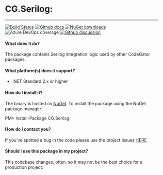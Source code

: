 # CG.Serilog: 
---
[![Build Status](https://dev.azure.com/codegator/CG.Serilog/_apis/build/status/CodeGator.CG.Serilog?branchName=master)](https://dev.azure.com/codegator/CG.Serilog/_build/latest?definitionId=19&branchName=master)
[![Github docs](https://img.shields.io/static/v1?label=Documentation&message=online&color=blue)](https://codegator.github.io/CG.Serilog/)
[![NuGet downloads](https://img.shields.io/nuget/dt/CG.Serilog.svg?style=flat)](https://nuget.org/packages/CG.Serilog)
![Azure DevOps coverage](https://img.shields.io/azure-devops/coverage/codegator/CG.Serilog/19)
[![Github discussion](https://img.shields.io/badge/Discussion-online-blue)](https://github.com/CodeGator/CG.Serilog/discussions)

#### What does it do?
The package contains Serilog integration logic used by other CodeGator packages.

#### What platform(s) does it support?
* .NET Standard 2.x or higher

#### How do I install it?
The binary is hosted on [NuGet](https://www.nuget.org/packages/CG.Serilog/). To install the package using the NuGet package manager:

PM> Install-Package CG.Serilog

#### How do I contact you?
If you've spotted a bug in the code please use the project Issues [HERE](https://github.com/CodeGator/CG.Serilog/issues)

#### Should I use this package in my project?
This codebase changes, often, so it may not be the best choice for a production project. 